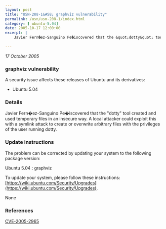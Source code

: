 ```yaml
---
layout: post
title: "USN-208-1&#58; graphviz vulnerability"
permalink: /usn/usn-208-1/index.html
category: [ ubuntu-5.04]
date: 2005-10-17 12:00:00
excerpt: |
    Javier Fern�ez-Sanguino Pe�iscovered that the &quot;dotty&quot; tool created and used temporary files in an insecure way. A local attacker could exploit this with a symlink attack to create or overwrite arbitrary files with the privileges of the user running dotty.
    
--- 
```

 
 

*17 October 2005*

### graphviz vulnerability

A security issue affects these releases of Ubuntu and its derivatives:

* Ubuntu 5.04

### Details

Javier Fern�ez-Sanguino Pe�iscovered that the &quot;dotty&quot; tool created and used temporary files in an insecure way. A local attacker could exploit this with a symlink attack to create or overwrite arbitrary files with the privileges of the user running dotty.

### Update instructions

The problem can be corrected by updating your system to the following package version:

Ubuntu 5.04
 : graphviz 

To update your system, please follow these instructions: [https://wiki.ubuntu.com/Security/Upgrades](https://wiki.ubuntu.com/Security/Upgrades).

None

### References

 
 [CVE-2005-2965](http://people.ubuntu.com/~ubuntu-security/cve/CVE-2005-2965)
 

